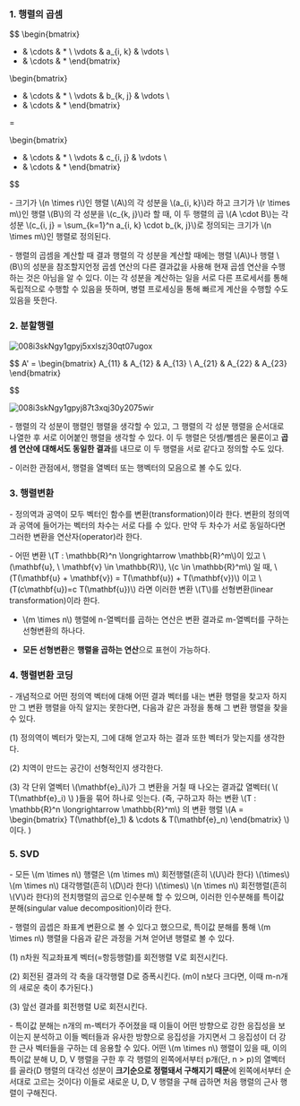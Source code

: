 ### 1. 행렬의 곱셈


$$ 
\begin{bmatrix} 
* & \cdots &  * \\ 
\vdots & a_{i, k} & \vdots \\
* & \cdots &  * 
\end{bmatrix}  

\begin{bmatrix} 
* & \cdots &  * \\ 
\vdots & b_{k, j} & \vdots \\
* & \cdots &  * 
\end{bmatrix}  

=

\begin{bmatrix} 
* & \cdots &  * \\ 
\vdots & c_{i, j} & \vdots \\
* & \cdots &  * 
\end{bmatrix}  


$$ 



\- 크기가 \\(n \times r\\)인 행렬 \\(A\\)의 각 성분을 \\(a_{i, k}\\)라 하고 크기가 \\(r \times m\\)인 행렬 \\(B\\)의 각 성분을 \\(c_{k, j}\\)라 할 때, 이 두 행렬의 곱 \\(A \cdot B\\)는 각 성분 \\(c_{i, j} = \sum_{k=1}^n a_{i, k} \cdot b_{k, j}\\)로 정의되는 크기가 \\(n \times m\\)인 행렬로 정의된다.

\- 행렬의 곱셈을 계산할 때 결과 행렬의 각 성분을 계산할 때에는 행렬 \\(A\\)나 행렬 \\(B\\)의 성분을 참조할지언정 곱셈 연산의 다른 결과값을 사용해 현재 곱셈 연산을 수행하는 것은 아님을 알 수 있다. 이는 각 성분을 계산하는 일을 서로 다른 프로세서를 통해 독립적으로 수행할 수 있음을 뜻하며, 병렬 프로세싱을 통해 빠르게 계산을 수행할 수도 있음을 뜻한다.


### 2. 분할행렬

![008i3skNgy1gpyj5xxlszj30qt07ugox](https://user-images.githubusercontent.com/69514453/145963026-5e018d56-ce17-4185-b5c1-2ba5892eb9ac.jpg)

$$
A' = 
\begin{bmatrix} 
A_{11} & A_{12} & A_{13} \\
A_{21} & A_{22} & A_{23}
\end{bmatrix}  

$$

![008i3skNgy1gpyj87t3xqj30y2075wir](https://user-images.githubusercontent.com/69514453/145964601-e5b066ea-ad9f-482a-a044-73eaf869d658.jpg)



\- 행렬의 각 성분이 행렬인 행렬을 생각할 수 있고, 그 행렬의 각 성분 행렬을 순서대로 나열한 후 서로 이어붙인 행렬을 생각할 수 있다. 이 두 행렬은 덧셈/뺄셈은 물론이고 **곱셈 연산에 대해서도 동일한 결과**를 내므로 이 두 행렬을 서로 같다고 정의할 수도 있다.

\- 이러한 관점에서, 행렬을 열벡터 또는 행벡터의 모음으로 볼 수도 있다.


### 3. 행렬변환

\- 정의역과 공역이 모두 벡터인 함수를 변환(transformation)이라 한다. 변환의 정의역과 공역에 들어가는 벡터의 차수는 서로 다를 수 있다. 만약 두 차수가 서로 동일하다면 그러한 변환을 연산자(operator)라 한다.

\- 어떤 변환 \\(T : \mathbb{R}^n \longrightarrow \mathbb{R}^m\\)이 있고 \\(\mathbf{u}, \ \mathbf{v} \in \mathbb{R}\\), \\(c \in \mathbb{R}^m\\) 일 때, \\(T(\mathbf{u} + \mathbf{v}) = T(\mathbf{u}) + T(\mathbf{v})\\) 이고 \\(T(c\mathbf{u})=c T(\mathbf{u})\\) 라면 이러한 변환 \\(T\\)를 선형변환(linear transformation)이라 한다.

- \\(m \times n\\) 행렬에 n-열벡터를 곱하는 연산은 변환 결과로 m-열벡터를 구하는 선형변환의 하나다.

- **모든 선형변환**은 **행렬을 곱하는 연산**으로 표현이 가능하다.



### 4. 행렬변환 코딩

\- 개념적으로 어떤 정의역 벡터에 대해 어떤 결과 벡터를 내는 변환 행렬을 찾고자 하지만 그 변환 행렬을 아직 알지는 못한다면, 다음과 같은 과정을 통해 그 변환 행렬을 찾을 수 있다.

(1) 정의역이 벡터가 맞는지, 그에 대해 얻고자 하는 결과 또한 벡터가 맞는지를 생각한다.

(2) 치역이 만드는 공간이 선형적인지 생각한다.

(3) 각 단위 열벡터 \\(\mathbf{e}_i\\)가 그 변환을 거칠 때 나오는 결과값 열벡터( \\( T(\mathbf{e}_i) \\) )들을 묶어 하나로 잇는다. (즉, 구하고자 하는 변환 \\(T : \mathbb{R}^n \longrightarrow \mathbb{R}^m\\) 의 변환 행렬 \\(A = \begin{bmatrix} T(\mathbf{e}_1) & \cdots & T(\mathbf{e}_n) \end{bmatrix} \\) 이다. )



### 5. SVD

\- 모든 \\(m \times n\\) 행렬은 \\(m \times m\\) 회전행렬(흔히 \\(U\\)라 한다) \\(\times\\) \\(m \times n\\) 대각행렬(흔히 \\(D\\)라 한다) \\(\times\\) \\(n \times n\\) 회전행렬(흔히 \\(V\\)라 한다)의 전치행렬의 곱으로 인수분해 할 수 있으며, 이러한 인수분해를 특이값 분해(singular value decomposition)이라 한다.

\- 행렬의 곱셉은 좌표계 변환으로 볼 수 있다고 했으므로, 특이값 분해를 통해 \\(m \times n\\) 행렬을 다음과 같은 과정을 거쳐 얻어낸 행렬로 볼 수 있다.

(1) n차원 직교좌표계 벡터(=항등행렬)를 회전행렬 V로 회전시킨다.

(2) 회전된 결과의 각 축을 대각행렬 D로 증폭시킨다. (m이 n보다 크다면, 이때 m-n개의 새로운 축이 추가된다.)

(3) 앞선 결과를 회전행렬 U로 회전시킨다.


\- 특이값 분해는 n개의 m-벡터가 주어졌을 때 이들이 어떤 방향으로 강한 응집성을 보이는지 분석하고 이들 벡터들과 유사한 방향으로 응집성을 가지면서 그 응집성이 더 강한 근사 벡터들을 구하는 데 응용할 수 있다. 어떤 \\(m \times n\\) 행렬이 있을 때, 이의 특이값 분해 U, D, V 행렬을 구한 후 각 행렬의 왼쪽에서부터 p개(단, n > p)의 열벡터를 골라(D 행렬의 대각선 성분이 **크기순으로 정렬돼서 구해지기 때문**에 왼쪽에서부터 순서대로 고르는 것이다) 이들로 새로운 U, D, V 행렬을 구해 곱하면 처음 행렬의 근사 행렬이 구해진다. 












